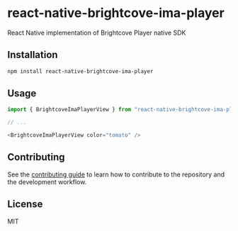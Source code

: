# react-native-brightcove-ima-player

React Native implementation of Brightcove Player native SDK

## Installation

```sh
npm install react-native-brightcove-ima-player
```

## Usage

```js
import { BrightcoveImaPlayerView } from "react-native-brightcove-ima-player";

// ...

<BrightcoveImaPlayerView color="tomato" />
```

## Contributing

See the [contributing guide](CONTRIBUTING.md) to learn how to contribute to the repository and the development workflow.

## License

MIT

